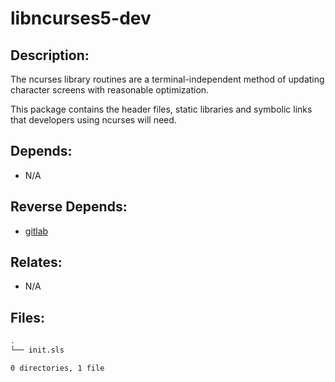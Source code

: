# libncurses5-dev

## Description:

The ncurses library routines are a terminal-independent method of updating character screens with reasonable optimization.

This package contains the header files, static libraries and symbolic links that developers using ncurses will need.

## Depends:

  -  N/A

## Reverse Depends:

  -  [gitlab](/salt/gitlab)

## Relates:

  -  N/A

## Files:

```bash
.
└── init.sls

0 directories, 1 file
```
